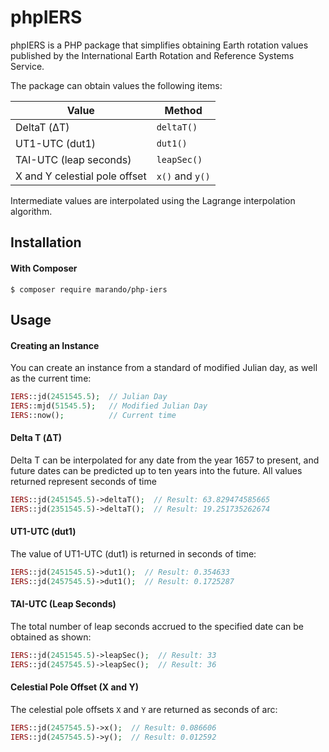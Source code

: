 phpIERS
=======
phpIERS is a PHP package that simplifies obtaining Earth rotation values published by the International Earth Rotation and Reference Systems Service. 

The package can obtain values the following items:

   Value                         | Method
  -------------------------------|----------------
   DeltaT (ΔT)                   | `deltaT()`
   UT1-UTC (dut1)                | `dut1()`
   TAI-UTC (leap seconds)        | `leapSec()`
   X and Y celestial pole offset | `x()` and `y()`
 
Intermediate values are interpolated using the Lagrange interpolation algorithm.

Installation
------------
#### With Composer

```
$ composer require marando/php-iers
```


Usage
-----

#### Creating an Instance
You can create an instance from a standard of modified Julian day, as well as the current time:
```php
IERS::jd(2451545.5);  // Julian Day
IERS::mjd(51545.5);   // Modified Julian Day
IERS::now();          // Current time
```

 
#### Delta T (ΔT)
Delta T can be interpolated for any date from the year 1657 to present, and future dates can be predicted up to ten years into the future. All values returned represent seconds of time

```php
IERS::jd(2451545.5)->deltaT();  // Result: 63.829474585665
IERS::jd(2351545.5)->deltaT();  // Result: 19.251735262674
```

#### UT1-UTC (dut1)
The value of UT1-UTC (dut1) is returned in seconds of time:
```php
IERS::jd(2451545.5)->dut1();  // Result: 0.354633
IERS::jd(2457545.5)->dut1();  // Result: 0.1725287
```

#### TAI-UTC (Leap Seconds)
The total number of leap seconds accrued to the specified date can be obtained as shown:
```php
IERS::jd(2451545.5)->leapSec();  // Result: 33
IERS::jd(2457545.5)->leapSec();  // Result: 36
```

#### Celestial Pole Offset (X and Y)
The celestial pole offsets `X` and `Y` are returned as seconds of arc:
```php
IERS::jd(2457545.5)->x();  // Result: 0.086606
IERS::jd(2457545.5)->y();  // Result: 0.012592
```
















